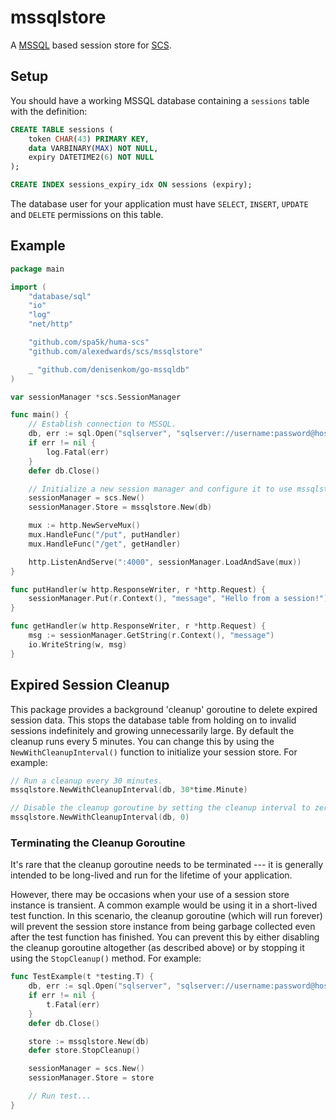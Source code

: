 # mssqlstore

A [MSSQL](https://github.com/denisenkom/go-mssqldb) based session store for [SCS](https://github.com/alexedwards/scs).

## Setup

You should have a working MSSQL database containing a `sessions` table with the definition:

```sql
CREATE TABLE sessions (
	token CHAR(43) PRIMARY KEY,
	data VARBINARY(MAX) NOT NULL,
	expiry DATETIME2(6) NOT NULL
);

CREATE INDEX sessions_expiry_idx ON sessions (expiry);
```

The database user for your application must have `SELECT`, `INSERT`, `UPDATE` and `DELETE` permissions on this table.

## Example

```go
package main

import (
	"database/sql"
	"io"
	"log"
	"net/http"

	"github.com/spa5k/huma-scs"
	"github.com/alexedwards/scs/mssqlstore"

	_ "github.com/denisenkom/go-mssqldb"
)

var sessionManager *scs.SessionManager

func main() {
	// Establish connection to MSSQL.
	db, err := sql.Open("sqlserver", "sqlserver://username:password@host?database=dbname")
	if err != nil {
		log.Fatal(err)
	}
	defer db.Close()

	// Initialize a new session manager and configure it to use mssqlstore as the session store.
	sessionManager = scs.New()
	sessionManager.Store = mssqlstore.New(db)

	mux := http.NewServeMux()
	mux.HandleFunc("/put", putHandler)
	mux.HandleFunc("/get", getHandler)

	http.ListenAndServe(":4000", sessionManager.LoadAndSave(mux))
}

func putHandler(w http.ResponseWriter, r *http.Request) {
	sessionManager.Put(r.Context(), "message", "Hello from a session!")
}

func getHandler(w http.ResponseWriter, r *http.Request) {
	msg := sessionManager.GetString(r.Context(), "message")
	io.WriteString(w, msg)
}
```

## Expired Session Cleanup

This package provides a background 'cleanup' goroutine to delete expired session data. This stops the database table from holding on to invalid sessions indefinitely and growing unnecessarily large. By default the cleanup runs every 5 minutes. You can change this by using the `NewWithCleanupInterval()` function to initialize your session store. For example:

```go
// Run a cleanup every 30 minutes.
mssqlstore.NewWithCleanupInterval(db, 30*time.Minute)

// Disable the cleanup goroutine by setting the cleanup interval to zero.
mssqlstore.NewWithCleanupInterval(db, 0)
```

### Terminating the Cleanup Goroutine

It's rare that the cleanup goroutine needs to be terminated --- it is generally intended to be long-lived and run for the lifetime of your application.

However, there may be occasions when your use of a session store instance is transient. A common example would be using it in a short-lived test function. In this scenario, the cleanup goroutine (which will run forever) will prevent the session store instance from being garbage collected even after the test function has finished. You can prevent this by either disabling the cleanup goroutine altogether (as described above) or by stopping it using the `StopCleanup()` method. For example:

```go
func TestExample(t *testing.T) {
	db, err := sql.Open("sqlserver", "sqlserver://username:password@host?database=dbname")
	if err != nil {
	    t.Fatal(err)
	}
	defer db.Close()

	store := mssqlstore.New(db)
	defer store.StopCleanup()

	sessionManager = scs.New()
	sessionManager.Store = store

	// Run test...
}
```